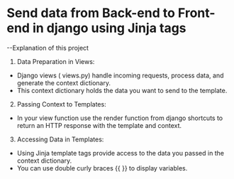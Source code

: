 # Send data from Back-end to Front-end in django using Jinja tags

--Explanation of this project
1. Data Preparation in Views:
 * Django views ( views.py) handle incoming requests, process data, and generate the context dictionary.
 * This context dictionary holds the data you want to send to the template.
   
2. Passing Context to Templates:
 * In your view function use the render function from django shortcuts to return an HTTP response with the template and context.

3. Accessing Data in Templates:
 * Using Jinja template tags provide access to the data you passed in the context dictionary.
 * You can use double curly braces {{ }} to display variables.
